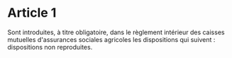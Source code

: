 # Article 1

Sont introduites, à titre obligatoire, dans le règlement intérieur des caisses mutuelles d'assurances sociales agricoles les dispositions qui suivent : dispositions non reproduites.
